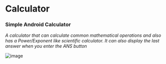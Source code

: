 # Calculator

### Simple Android Calculator 

*A calculator that can calculate common mathematical operations and also has a Power/Exponent like scientific calculator. It can also display the last answer when you enter the ANS button*


![image](https://user-images.githubusercontent.com/47516365/91383194-34342f00-e834-11ea-9063-4bd5fa641d09.png)
